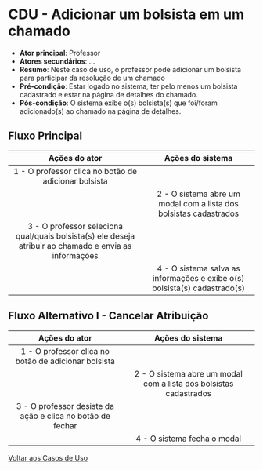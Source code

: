 # CDU - Adicionar um bolsista em um chamado

-   **Ator principal**: Professor
-   **Atores secundários**: ...
-   **Resumo**: Neste caso de uso, o professor pode adicionar um bolsista para participar da resolução de um chamado
-   **Pré-condição**: Estar logado no sistema, ter pelo menos um bolsista cadastrado e estar na página de detalhes do chamado.
-   **Pós-condição**: O sistema exibe o(s) bolsista(s) que foi/foram adicionado(s) ao chamado na página de detalhes.

## Fluxo Principal

|                                             Ações do ator                                              |                             Ações do sistema                              |
| :----------------------------------------------------------------------------------------------------: | :-----------------------------------------------------------------------: |
|                          1 - O professor clica no botão de adicionar bolsista                          |                                                                           |
|                                                                                                        |     2 - O sistema abre um modal com a lista dos bolsistas cadastrados     |
| 3 - O professor seleciona qual/quais bolsista(s) ele deseja atribuir ao chamado e envia as informações |
|                                                                                                        | 4 - O sistema salva as informações e exibe o(s) bolsista(s) cadastrado(s) |

## Fluxo Alternativo I - Cancelar Atribuição

|                       Ações do ator                        |                         Ações do sistema                          |
| :--------------------------------------------------------: | :---------------------------------------------------------------: |
|    1 - O professor clica no botão de adicionar bolsista    |                                                                   |
|                                                            | 2 - O sistema abre um modal com a lista dos bolsistas cadastrados |
| 3 - O professor desiste da ação e clica no botão de fechar |
|                                                            |                    4 - O sistema fecha o modal                    |

[Voltar aos Casos de Uso](../cdu.md)

